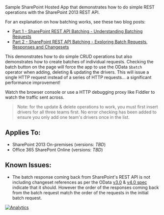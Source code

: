 Sample SharePoint Hosted App that demonstrates how to do simple REST operations with the SharePoint 2013 REST API.

For an explanation on how batching works, see these two blog posts:
- [Part 1 - SharePoint REST API Batching - Understanding Batching Requests](http://www.andrewconnell.com/blog/part-1-sharepoint-rest-api-batching-understanding-batching-requests)
- [Part 2 - SharePoint REST API Batching - Exploring Batch Requests, Responses and Changesets](http://www.andrewconnell.com/blog/part-2-sharepoint-rest-api-batching-exploring-batch-requests-responses-and-changesets)

This demonstrates how to do simple CRUD operations but also demonstrates how to create batches of individual requests. Checking the batch button on the page will force the app to use the OData `$batch` operator when adding, deleting & updating the drivers. This will issue a single HTTP request instead of a series of HTTP requests... a significant performance improvement!

Watch the browser console or use a HTTP debugging proxy like Fiddler to watch the traffic sent across.

> Note: for the update & delete operations to work, you must first insert drivers for all three teams first. No error checking has been added to ensure you only add one team's drivers once in the list.

Applies To:
-----------
- SharePoint 2013 On-premises (versions: *TBD*)
- Office 365 SharePont Online (versions: *TBD*)

Known Issues:
----
- The batch response coming back from SharePoint's REST API is not including changeset references as per the OData [v3.0](http://www.odata.org/documentation/odata-version-3-0/batch-processing/) & [v4.0 spec](http://docs.oasis-open.org/odata/odata/v4.0/errata01/os/complete/part1-protocol/odata-v4.0-errata01-os-part1-protocol-complete.html#_Toc399426860) indicate that it should. However the order of the responses coming back from the batch request match the order of the requests in the initial batch request.

[![Analytics](https://ga-beacon.appspot.com/UA-59891462-1/sp-0365-rest/SpRestBatchSample)](https://github.com/igrigorik/ga-beacon)